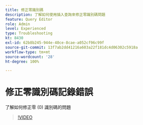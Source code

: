 ```yaml
---
title: 修正零識別碼
description: 了解如何使用插入查詢來修正零識別碼問題
feature: Query Editor
role: Admin
level: Experienced
type: Troubleshooting
kt: 8430
exl-id: 62b8b245-944e-40ce-8cae-a052cf96c99f
source-git-commit: 13f7ab2dd41216a603a22f181dc4d06302c5918a
workflow-type: tm+mt
source-wordcount: '28'
ht-degree: 100%

---
```


# 修正零識別碼記錄錯誤

了解如何修正零 (0) 識別碼的問題

>[!VIDEO](https://video.tv.adobe.com/v/335987?quality=12&learn=on)
